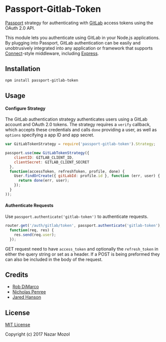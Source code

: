 # Passport-Gitlab-Token

[Passport](http://passportjs.org/) strategy for authenticating with [GitLab](https://gitlab.com/)  access tokens using the OAuth 2.0 API.

This module lets you authenticate using GitLab in your Node.js applications.
By plugging into Passport, GitLab authentication can be easily and
unobtrusively integrated into any application or framework that supports
[Connect](http://www.senchalabs.org/connect/)-style middleware, including
[Express](http://expressjs.com/).

## Installation

```bash
npm install passport-gitlab-token
```

## Usage

#### Configure Strategy

The GitLab authentication strategy authenticates users using a GitLab
account and OAuth 2.0 tokens.  The strategy requires a `verify` callback, which
accepts these credentials and calls `done` providing a user, as well as
`options` specifying a app ID and app secret.

```javascript
var GitLabTokenStrategy = require('passport-gitlab-token').Strategy;

passport.use(new GitLabTokenStrategy({
    clientID: GITLAB_CLIENT_ID,
    clientSecret: GITLAB_CLIENT_SECRET
  },
  function(accessToken, refreshToken, profile, done) {
    User.findOrCreate({ gitLabId: profile.id }, function (err, user) {
      return done(err, user);
    });
  }
));
```

#### Authenticate Requests

Use `passport.authenticate('gitlab-token')` to authenticate requests.

```javascript
router.get('/auth/gitlab/token', passport.authenticate('gitlab-token'),
  function(req, res) {
    res.send(req.user);
  });
```

GET request need to have `access_token` and optionally the `refresh_token` in either the query string or set as a header.  If a POST is being preformed they can also be included in the body of the request.

## Credits

* [Rob DiMarco](https://github.com/robertdimarco)
* [Nicholas Penree](https://github.com/drudge)
* [Jared Hanson](https://github.com/jaredhanson)

## License

[MIT License](https://opensource.org/licenses/MIT)

Copyright (c) 2017 Nazar Mozol
